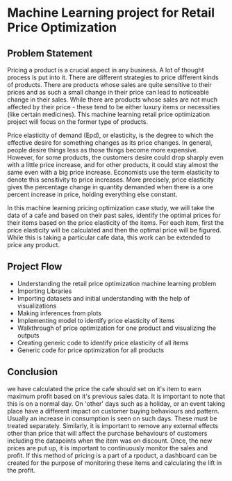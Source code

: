 # Machine Learning project for Retail Price Optimization
## Problem Statement

Pricing a product is a crucial aspect in any business. A lot of thought process is put into it. There are different strategies to price different kinds of products. There are products whose sales are quite sensitive to their prices and as such a small change in their price can lead to noticeable change in their sales. While there are products whose sales are not much affected by their price - these tend to be either luxury items or necessities (like certain medicines). This machine learning retail price optimization project will focus on the former type of products.

Price elasticity of demand (Epd), or elasticity, is the degree to which the effective desire for something changes as its price changes. In general, people desire things less as those things become more expensive. However, for some products, the customers desire could drop sharply even with a little price increase, and for other products, it could stay almost the same even with a big price increase. Economists use the term elasticity to denote this sensitivity to price increases. More precisely, price elasticity gives the percentage change in quantity demanded when there is a one percent increase in price, holding everything else constant.

In this machine learning pricing optimization case study, we will take the data of a cafe and based on their past sales, identify the optimal prices for their items based on the price elasticity of the items. For each item, first the price elasticity will be calculated and then the optimal price will be figured. While this is taking a particular cafe data, this work can be extended to price any product.

## Project Flow
* Understanding the retail price optimization machine learning problem
* Importing Libraries
* Importing datasets and initial understanding with the help of visualizations
* Making inferences from plots
* Implementing model to identify price elasticity of items
* Walkthrough of price optimization for one product and visualizing the outputs
* Creating generic code to identify price elasticity of all items
* Generic code for price optimization for all products
## Conclusion 

we have calculated the price the cafe should set on it's item to earn maximum profit based on it's previous sales data. It is important to note that this is on a normal day. On 'other' days such as a holiday, or an event taking place have a different impact on customer buying behaviours and pattern. Usually an increase in consumption is seen on such days. These must be treated separately. Similarly, it is important to remove any external effects other than price that will affect the purchase behaviours of customers including the datapoints when the item was on discount. Once, the new prices are put up, it is important to continuously monitor the sales and profit. If this method of pricing is a part of a rpoduct, a dashboard can be created for the purpose of monitoring these items and calculating the lift in the profit.
